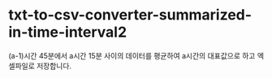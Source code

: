 # txt-to-csv-converter-summarized-in-time-interval2
(a-1)시간 45분에서 a시간 15분 사이의 데이터를 평균하여 a시간의 대표값으로 하고 엑셀파일로 저장합니다.
